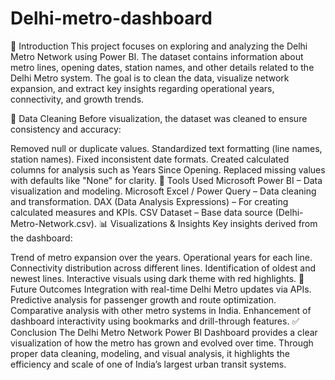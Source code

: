 # Delhi-metro-dashboard
📖 Introduction
This project focuses on exploring and analyzing the Delhi Metro Network using Power BI. The dataset contains information about metro lines, opening dates, station names, and other details related to the Delhi Metro system.
The goal is to clean the data, visualize network expansion, and extract key insights regarding operational years, connectivity, and growth trends.

🧹 Data Cleaning
Before visualization, the dataset was cleaned to ensure consistency and accuracy:

Removed null or duplicate values.
Standardized text formatting (line names, station names).
Fixed inconsistent date formats.
Created calculated columns for analysis such as Years Since Opening.
Replaced missing values with defaults like "None" for clarity.
🧰 Tools Used
Microsoft Power BI – Data visualization and modeling.
Microsoft Excel / Power Query – Data cleaning and transformation.
DAX (Data Analysis Expressions) – For creating calculated measures and KPIs.
CSV Dataset – Base data source (Delhi-Metro-Network.csv).
📊 Visualizations & Insights
Key insights derived from the dashboard:

Trend of metro expansion over the years.
Operational years for each line.
Connectivity distribution across different lines.
Identification of oldest and newest lines.
Interactive visuals using dark theme with red highlights.
🔮 Future Outcomes
Integration with real-time Delhi Metro updates via APIs.
Predictive analysis for passenger growth and route optimization.
Comparative analysis with other metro systems in India.
Enhancement of dashboard interactivity using bookmarks and drill-through features.
✅ Conclusion
The Delhi Metro Network Power BI Dashboard provides a clear visualization of how the metro has grown and evolved over time.
Through proper data cleaning, modeling, and visual analysis, it highlights the efficiency and scale of one of India’s largest urban transit systems.




